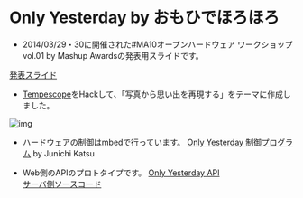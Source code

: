 # Only Yesterday by おもひでほろほろ

- 2014/03/29・30に開催された#MA10オープンハードウェア ワークショップvol.01 by Mashup Awardsの発表用スライドです。

[発表スライド](http://shimpeiws.github.io/only-yesterday-presentation/)

- [Tempescope](http://tempescope.com/)をHackして、「写真から思い出を再現する」をテーマに作成しました。

![img](https://pbs.twimg.com/media/Bj-TTaQCEAA332W.jpg)

- ハードウェアの制御はmbedで行っています。
[Only Yesterday 制御プログラム](http://mbed.org/users/jksoft/code/OnlyYesterday/) by Junichi Katsu

- Web側のAPIのプロトタイプです。
[Only Yesterday API](http://only-yesterday.herokuapp.com/)  
[サーバ側ソースコード](https://github.com/shimpeiws/only_yesterday)
